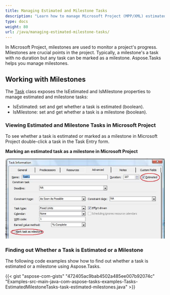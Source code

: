 ```yaml
---
title: Managing Estimated and Milestone Tasks
description: "Learn how to manage Microsoft Project (MPP/XML) estimated and milestone tasks using Aspose.Tasks for Java."
type: docs
weight: 80
url: /java/managing-estimated-milestone-tasks/
---
```


In Microsoft Project, milestones are used to monitor a project's progress. Milestones are crucial points in the project. Typically, a milestone's a task with no duration but any task can be marked as a milestone. Aspose.Tasks helps you manage milestones.

## **Working with Milestones**
The [Task](https://apireference.aspose.com/tasks/java/com.aspose.tasks/Task/) class exposes the IsEstimated and IsMilestone properties to manage estimated and milestone tasks:

- IsEstimated: set and get whether a task is estimated (boolean).
- IsMilestone: set and get whether a task is a milestone (boolean).

### **Viewing Estimated and Milestone Tasks in Microsoft Project**
To see whether a task is estimated or marked as a milestone in Microsoft Project double-click a task in the Task Entry form.

**Marking an estimated task as a milestone in Microsoft Project**

![managing estimated milestone tasks in Microsoft Project](managing-estimated-milestone-tasks_1.png)

### **Finding out Whether a Task is Estimated or a Milestone**
The following code examples show how to find out whether a task is estimated or a milestone using Aspose.Tasks.

{{< gist "aspose-com-gists" "472405ac9bab4502a485ee007b92074c" "Examples-src-main-java-com-aspose-tasks-examples-Tasks-EstimatedMilestoneTasks-task-estimated-milestones.java" >}}
